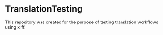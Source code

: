 # TranslationTesting
This repository was created for the purpose of testing translation workflows using xliff.
